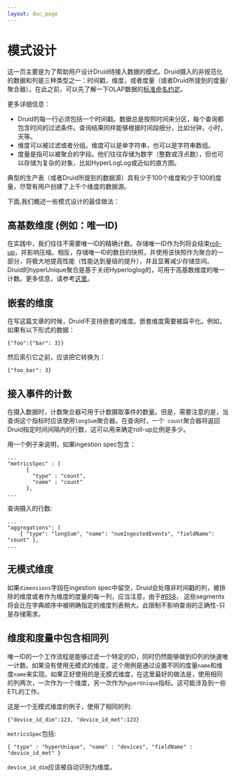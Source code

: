 ```yaml
---
layout: doc_page
---
```


# 模式设计

这一页主要是为了帮助用户设计Druid待接入数据的模式。Druid摄入的非规范化的数据和列是三种类型之一：时间戳，维度，或者度量（或者Druid所提到的度量/聚合器）。在此之前，可以先了解一下OLAP数据的[标准命名约定](https://en.wikipedia.org/wiki/Online_analytical_processing#Overview_of_OLAP_systems)。

更多详细信息：

* Druid的每一行必须包括一个时间戳。数据总是按照时间来分区，每个查询都包含时间的过滤条件。查询结果同样能够根据时间段细分，比如分钟，小时，天等。
* 维度可以被过滤或者分组。维度可以是单字符串，也可以是字符串数组。
* 度量是指可以被聚合的字段。他们往往存储为数字（整数或浮点数），但也可以存储为复杂的对象，比如HyperLogLog或近似的直方图。


典型的生产表（或者Druid所提到的数据源）具有少于100个维度和少于100的度量，尽管有用户创建了上千个维度的数据源。

下面,我们概述一些模式设计的最佳做法：

## 高基数维度 (例如：唯一ID)

在实践中，我们往往不需要唯一ID的精确计数。存储唯一ID作为列将会结束[roll-up](../design/index.html)，并影响压缩。相反，存储唯一ID的数目的快照，并使用该快照作为聚合的一部分，将极大地提高性能（性能达到量级的提升），并且显著减少存储空间。Druid的hyperUnique聚合是基于关闭Hyperloglog的，可用于高基数维度的唯一计数。更多信息，请参考[这里](https://www.youtube.com/watch?v=Hpd3f_MLdXo)。

## 嵌套的维度

在写这篇文章的时候，Druid不支持嵌套的维度。嵌套维度需要被扁平化。例如，如果有以下形式的数据：
 
```
{"foo":{"bar": 3}}
```
 
然后索引它之前，应该把它转换为：

```
{"foo_bar": 3}
```

## 接入事件的计数

在摄入数据时，计数聚合器可用于计数摄取事件的数量。但是，需要注意的是，当查询这个指标时应该使用`longSum`聚合器。在查询时，一个` count`聚合器将返回Druid指定时间间隔内的行数，这可以用来确定roll-up比例是多少。

用一个例子来说明，如果ingestion spec包含：

```
...
"metricsSpec" : [
      {
        "type" : "count",
        "name" : "count"
      },
...
```

查询摄入的行数:

```
...
"aggregations": [
    { "type": "longSum", "name": "numIngestedEvents", "fieldName": "count" },
...
```

## 无模式维度

如果`dimensions`字段在ingestion spec中留空，Druid会处理非时间戳的列，被排除的维度或者作为维度的度量的每一列，应当注意，由于[#658](https://github.com/druid-io/druid/issues/658)， 这些segments将会比在字典顺序中被明确指定的维度列表稍大。此限制不影响查询的正确性-只是存储需求。

## 维度和度量中包含相同列

唯一ID的一个工作流程是能够过滤一个特定的ID，同时仍然能够做到ID列的快速唯一计数。如果没有使用无模式的维度，这个用例是通过设置不同的度量`name`和维度`name`来实现。如果正好使用的是无模式维度，在这里最好的做法是，使用相同的列两次，一次作为一个维度，另一次作为`hyperUnique`指标。这可能涉及到一些ETL的工作。

这是一个无模式维度的例子，使用了相同的列:

```
{"device_id_dim":123, "device_id_met":123}
```

`metricsSpec`包括:
 
```
{ "type" : "hyperUnique", "name" : "devices", "fieldName" : "device_id_met" }
```

`device_id_dim`应该被自动识别为维度。
